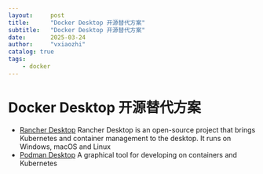 ```yaml
---
layout:     post
title:      "Docker Desktop 开源替代方案"
subtitle:   "Docker Desktop 开源替代方案"
date:       2025-03-24
author:     "vxiaozhi"
catalog: true
tags:
    - docker
---
```



# Docker Desktop  开源替代方案

- [Rancher Desktop](https://github.com/rancher-sandbox/rancher-desktop/) Rancher Desktop is an open-source project that brings Kubernetes and container management to the desktop. It runs on Windows, macOS and Linux
- [Podman Desktop](https://github.com/podman-desktop/podman-desktop) A graphical tool for developing on containers and Kubernetes

